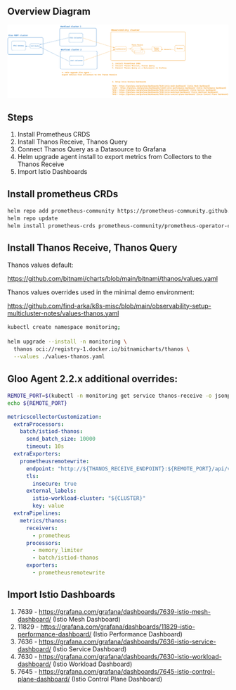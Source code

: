 ## Overview Diagram
![Overview Diagram](./images/overview.png)

## Steps

1. Install Prometheus CRDS
2. Install Thanos Receive, Thanos Query
3. Connect Thanos Query as a Datasource to Grafana
4. Helm upgrade agent install to export metrics from Collectors to the Thanos Receive
5. Import Istio Dashboards

## Install prometheus CRDs

```bash
helm repo add prometheus-community https://prometheus-community.github.io/helm-charts
helm repo update
helm install prometheus-crds prometheus-community/prometheus-operator-crds
```

## Install Thanos Receive, Thanos Query

Thanos values default:

https://github.com/bitnami/charts/blob/main/bitnami/thanos/values.yaml

Thanos values overrides used in the minimal demo environment:

https://github.com/find-arka/k8s-misc/blob/main/observability-setup-multicluster-notes/values-thanos.yaml

```bash
kubectl create namespace monitoring;

helm upgrade --install -n monitoring \
  thanos oci://registry-1.docker.io/bitnamicharts/thanos \
  --values ./values-thanos.yaml
```

## Gloo Agent 2.2.x additional overrides:

```bash
REMOTE_PORT=$(kubectl -n monitoring get service thanos-receive -o jsonpath='{.spec.ports[?(@.name=="remote")].port}')
echo ${REMOTE_PORT}
```

```yaml
metricscollectorCustomization:
  extraProcessors:
    batch/istiod-thanos:
      send_batch_size: 10000
      timeout: 10s
  extraExporters:
    prometheusremotewrite:
      endpoint: "http://${THANOS_RECEIVE_ENDPOINT}:${REMOTE_PORT}/api/v1/receive"
      tls:
        insecure: true
      external_labels:
        istio-workload-cluster: "${CLUSTER}"
        key: value
  extraPipelines:
    metrics/thanos:
      receivers:
        - prometheus
      processors:
        - memory_limiter
        - batch/istiod-thanos
      exporters:
        - prometheusremotewrite
```

## Import Istio Dashboards

1. 7639 - https://grafana.com/grafana/dashboards/7639-istio-mesh-dashboard/ (Istio Mesh Dashboard)
2. 11829 - https://grafana.com/grafana/dashboards/11829-istio-performance-dashboard/ (Istio Performance Dashboard)
3. 7636 - https://grafana.com/grafana/dashboards/7636-istio-service-dashboard/ (Istio Service Dashboard)
4. 7630 - https://grafana.com/grafana/dashboards/7630-istio-workload-dashboard/ (Istio Workload Dashboard)
5. 7645 - https://grafana.com/grafana/dashboards/7645-istio-control-plane-dashboard/ (Istio Control Plane Dashboard)
